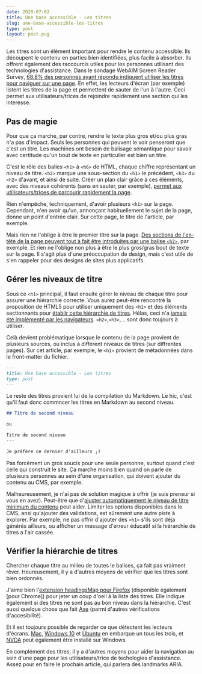 ```yaml
---
date: 2020-07-02
title: Une base accessible - Les titres
slug: une-base-accessible-les-titres
type: post
layout: post.pug
---
```

Les titres sont un élément important pour rendre le contenu accessible. Ils découpent le contenu en parties bien identifiées, plus facile à absorber. Ils offrent également des raccourcis utiles pour les personnes utilisant des technologies d'assistance. Dans le sondage <span lang="en">WebAIM Screen Reader Survey</span>, <a href="https://webaim.org/projects/screenreadersurvey8/#finding" hreflang="en">68.8% des personnes ayant répondu indiquent utiliser les titres pour naviguer sur une page</a>. En effet, les lecteurs d'écran (par exemple) listent les titres de la page et permettent de sauter de l'un à l'autre. Ceci permet aux utilisateurs/trices de rejoindre rapidement une section qui les interesse.

Pas de magie
---

Pour que ça marche, par contre, rendre le texte plus gros et/ou plus gras n'a pas d'impact. Seuls les personnes qui peuvent le voir penseront que c'est un titre. Les machines ont besoin de balisage sémantique pour savoir avec certitude qu'un bout de texte en particulier est bien un titre.

C'est le rôle des balies `<h1>` à `<h6>` de HTML, chaque chiffre représentant un niveau de titre. `<h2>` marque une sous-section du `<h1>` le précédent, `<h3>` du `<h2>` d'avant, et ainsi de suite. Créer un plan clair grâce à ces éléments, avec des niveaux cohérents (sans en sauter, par exemple), <a href="https://webaim.org/projects/screenreadersurvey8/#heading" hreflang="en">permet aux utilisateurs/trices de parcourir rapidement la page</a>.

Rien n'empêche, techniquement, d'avoir plusieurs `<h1>` sur la page. Cependant, n'en avoir qu'un, annonçant habituellement le sujet de la page, donne un point d'entrée clair. Sur cette page, le titre de l'article, par exemple. 

Mais rien ne l'oblige à être le premier titre sur la page. <a href="https://www.w3.org/WAI/tutorials/page-structure/headings/#main-heading-after-navigation" hreflang="en">Des sections de l'en-tête de la page peuvent tout à fait être introduites par une balise `<h2>`</a>, par exemple. Et rien ne l'oblige non plus à être le plus gros/gras bout de texte sur la page. Il s'agit plus d'une préoccupation de design, mais c'est utile de s'en rappeler pour des designs de sites plus applicatifs.

Gérer les niveaux de titre
---

Sous ce `<h1>` principal, il faut ensuite gérer le niveau de chaque titre pour assurer une hiérarchie correcte. Vous aurez peut-être rencontré la proposition de HTML5 pour utiliser uniquement des `<h1>` et des éléments sectionnants pour <a href="ttps://html.spec.whatwg.org/multipage/sections.html#outline" hreflang="en">établir cette hiérarchie de titres</a>. Hélas, ceci n'a <a href="https://adrianroselli.com/2016/08/" hreflang="en">jamais été implémenté par les navigateurs</a>. `<h2>`,`<h3>`,... sont donc toujours à utiliser.

Celà devient problématique lorsque le contenu de la page provient de plusieurs sources, ou inclus à différent niveaux de titres (sur diffrentes pages). Sur cet article, par exemple, le `<h1>` provient de métadonnées dans le front-matter du fichier.

```md
---
title: Une base accessible - Les titres
type: post
---
```

Le reste des titres provient lui de la compilation du Markdown. Le hic, c'est qu'il faut donc commncer les titres en Markdown au second niveau.

```md
## Titre de second niveau

ou

Titre de second niveau
---

Je préfère ce dernier d'ailleurs ;)
```

Pas forcément un gros soucis pour une seule personne, surtout quand c'est celle qui construit le site. Ça marche moins bien quand on parle de plusieurs personnes au sein d'une organisation, qui doivent ajouter du contenu au CMS, par exemple.

Malheureusement, je n'ai pas de solution magique à offrir (je suis preneur si vous en avez). Peut-être que d'[ajuster automatiquement le niveau de titre minimum du contenu][heading-levels-shifting] peut aider. Limiter les options disponibles dans le CMS, ansi qu'ajouter des validations, est sûrement une autre piste à explorer. Par exemple, ne pas offrir d'ajouter des `<h1>` s'ils sont déja générés ailleurs, ou afficher un message d'erreur éducatif si la hiérarchie de titres a l'air cassée.

Vérifier la hiérarchie de titres
---

Chercher chaque titre au milieu de toutes le balises, ça fait pas vraiment rêver. Heureusement, il y a d'autres moyens de vérifier que les titres sont bien ordonnés.

J'aime bien l'[extension headingsMap pour Firefox][headingsmap-firefox] (disponible également [pour Chrome]) pour jeter un coup d'oeil à la liste des titres. Elle indique également si des titres ne sont pas au bon niveau dans la hiérarchie. C'est aussi quelque chose que fait <a href="https://www.deque.com/axe/" hreflang="en">Axe</a> (parmi d'autres vérifications d'accesibilité).

Et il est toujours possible de regarder ce que détectent les lecteurs d'écrans. [Mac][voiceover], [Windows 10][narrator] et [Ubuntu][orca] en embarque un tous les trois, et <a href="https://www.nvaccess.org/download/" hreflang="en">NVDA</a> peut également être installé sur Windows.

En complément des titres, il y a d'autres moyens pour aider la navigation au sein d'une page pour les utilisateurs/trice de techologies d'assistance. Assez pour en faire le prochain article, qui parlera des landmarks ARIA.

[heading-levels-shifting]: https://github.com/cgillions/to-fro/blob/e98d889aaf909d68cc7126672bed0bd771ea6844/src/markup_help/templatetags/headings.py
[headingsmap-firefox]: https://addons.mozilla.org/fr/firefox/addon/headingsmap/
[headingsmap-chrome]: https://chrome.google.com/webstore/detail/headingsmap/flbjommegcjonpdmenkdiocclhjacmbi
[voiceover]: https://help.apple.com/voiceover/mac/10.15/?lang=fr
[narrator]: https://support.microsoft.com/fr-fr/help/22798/windows-10-complete-guide-to-narrator
[orca]: https://help.gnome.org/users/orca/stable/index.html.fr
